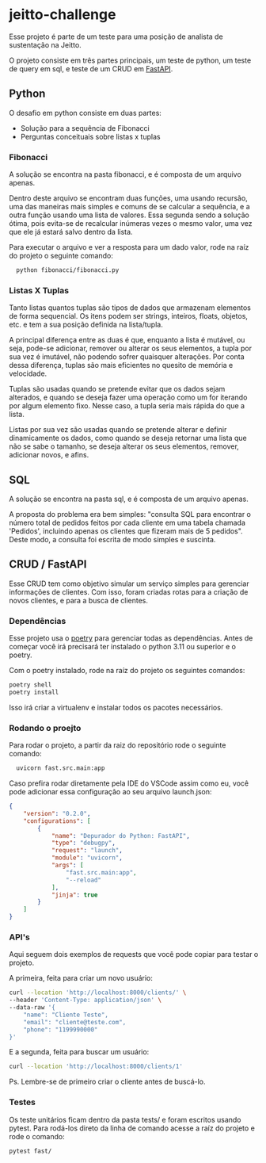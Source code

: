 # jeitto-challenge

Esse projeto é parte de um teste para uma posição de analista de sustentação na Jeitto.

O projeto consiste em três partes principais, um teste de python, um teste de query em sql, e teste de um CRUD em [FastAPI](https://fastapi.tiangolo.com).

## Python

O desafio em python consiste em duas partes:
- Solução para a sequência de Fibonacci
- Perguntas conceituais sobre listas x tuplas

### Fibonacci
A solução se encontra na pasta fibonacci, e é composta de um arquivo apenas.

Dentro deste arquivo se encontram duas funções, uma usando recursão, uma das maneiras mais simples e comuns de se calcular a sequência, e a outra função usando uma lista de valores. Essa segunda sendo a solução ótima, pois evita-se de recalcular inúmeras vezes o mesmo valor, uma vez que ele já estará salvo dentro da lista.

Para executar o arquivo e ver a resposta para um dado valor, rode na raíz do projeto o seguinte comando:

~~~bash  
  python fibonacci/fibonacci.py
~~~

### Listas X Tuplas

Tanto listas quantos tuplas são tipos de dados que armazenam elementos de forma sequencial. Os itens podem ser strings, inteiros, floats, objetos, etc. e tem a sua posição definida na lista/tupla.

A principal diferença entre as duas é que, enquanto a lista é mutável, ou seja, pode-se adicionar, remover ou alterar os seus elementos, a tupla por sua vez é imutável, não podendo sofrer quaisquer alterações. Por conta dessa diferença, tuplas são mais eficientes no quesito de memória e velocidade.

Tuplas são usadas quando se pretende evitar que os dados sejam alterados, e quando se deseja fazer uma operação como um for iterando por algum elemento fixo. Nesse caso, a tupla seria mais rápida do que a lista.

Listas por sua vez são usadas quando se pretende alterar e definir dinamicamente os dados, como quando se deseja retornar uma lista que não se sabe o tamanho, se deseja alterar os seus elementos, remover, adicionar novos, e afins. 


## SQL

A solução se encontra na pasta sql, e é composta de um arquivo apenas.

A proposta do problema era bem simples: "consulta SQL para encontrar o número total de pedidos feitos por cada cliente em uma tabela chamada 'Pedidos', incluindo apenas os clientes que fizeram mais de 5 pedidos". Deste modo, a consulta foi escrita de modo simples e suscinta.


## CRUD / FastAPI

Esse CRUD tem como objetivo simular um serviço simples para gerenciar informações de clientes. Com isso, foram criadas rotas para a criação de novos clientes, e para a busca de clientes.

### Dependências

Esse projeto usa o [poetry](https://python-poetry.org/docs/) para gerenciar todas as dependências. Antes de começar você irá precisará ter instalado o python 3.11 ou superior e o poetry.

Com o poetry instalado, rode na raíz do projeto os seguintes comandos:

```bash
poetry shell
poetry install
```

Isso irá criar a virtualenv e instalar todos os pacotes necessários.

### Rodando o proejto

Para rodar o projeto, a partir da raiz do repositório rode o seguinte comando:

~~~bash  
  uvicorn fast.src.main:app
~~~

Caso prefira rodar diretamente pela IDE do VSCode assim como eu, você pode adicionar essa configuração ao seu arquivo launch.json:

```json
{
    "version": "0.2.0",
    "configurations": [
        {
            "name": "Depurador do Python: FastAPI",
            "type": "debugpy",
            "request": "launch",
            "module": "uvicorn",
            "args": [
                "fast.src.main:app",
                "--reload"
            ],
            "jinja": true
        }
    ]
}
```

### API's

Aqui seguem dois exemplos de requests que você pode copiar para testar o projeto.

A primeira, feita para criar um novo usuário:

```bash
curl --location 'http://localhost:8000/clients/' \
--header 'Content-Type: application/json' \
--data-raw '{
    "name": "Cliente Teste",
    "email": "cliente@teste.com",
    "phone": "1199990000"
}'
```

E a segunda, feita para buscar um usuário:

```bash
curl --location 'http://localhost:8000/clients/1'
```

Ps. Lembre-se de primeiro criar o cliente antes de buscá-lo.

### Testes

Os teste unitários ficam dentro da pasta tests/ e foram escritos usando pytest. Para rodá-los direto da linha de comando acesse a raíz do projeto e rode o comando:

~~~bash
pytest fast/
~~~
